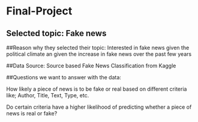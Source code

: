 # Final-Project

## Selected topic: Fake news 

##Reason why they selected their topic:
Interested in fake news given the political climate an given the increase in fake news over the past few years 

##Data Source: 
Source based Fake News Classification from Kaggle
 
##Questions we want to answer with the data: 

How likely a piece of news is to be fake or real based on different criteria like; Author, Title, Text, Type, etc. 

Do certain criteria have a higher likelihood of predicting whether a piece of news is real or fake? 
